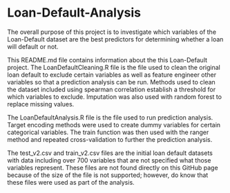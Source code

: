 # Loan-Default-Analysis

The overall purpose of this project is to investigate which variables of the Loan-Default dataset are the best predictors for determining whether a loan will default or not.

This README.md file contains information about the this Loan-Default project. The LoanDefaultCleaning.R file is the file used to clean the original loan default to exclude certain variables as well as feature engineer other variables so that a prediction analysis can be run. Methods used to clean the dataset included using spearman correlation establish a threshold for which variables to exclude. Imputation was also used with random forest to replace missing values.

The LoanDefaultAnalysis.R file is the file used to run prediction analysis. Target encoding methods were used to create dummy variables for certain categorical variables. The train function was then used with the ranger method and repeated cross-validation to further the prediction analysis.

The test_v2.csv and train_v2.csv files are the initial loan default datasets with data including over 700 variables that are not specified what those variables represent. These files are not found directly on this GitHub page because of the size of the file is not supported; however, do know that these files were used as part of the analysis.
